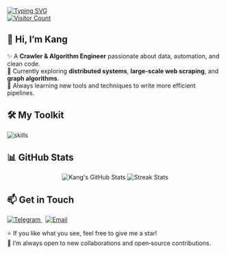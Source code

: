 <div align="left">
  <!-- 动态打字效果 -->
  <a href="https://git.io/typing-svg">
    <img src="https://readme-typing-svg.demolab.com?font=Fira+Code&pause=1000&width=500&lines=Do+something+interesting%EF%BC%81" alt="Typing SVG" />
  </a>
</div>

<div align="left">
  <!-- 萌萌访客计数器 -->
  <a href="https://moe-counter.glitch.me">
    <img src="https://moe-counter.glitch.me/get/@CoderKang?theme=rule34" alt="Visitor Count" />
  </a>
</div>


## 👋 Hi, I’m **Kang**

✨ A **Crawler & Algorithm Engineer** passionate about data, automation, and clean code.  
🌱 Currently exploring **distributed systems**, **large-scale web scraping**, and **graph algorithms**.  
🚀 Always learning new tools and techniques to write more efficient pipelines.


## 🛠️ My Toolkit

![skills](https://go-skill-icons.vercel.app/api/icons?i=python,ts,js,html,css,golang,tailwind,linux,docker,kubernetes,mysql,redis,mongodb,kafka,md,vue,bootstrap,jquery,nextjs,vite,nodejs,nginx,jenkins,git,githubactions,vscode,pycharm,idea,cloudflare&theme=light)


## 📊 GitHub Stats

<div align="center">
  <img src="https://github-readme-stats.vercel.app/api?username=flipped-1121&show_icons=true&theme=onedark" alt="Kang's GitHub Stats" />
  <img src="https://github-readme-streak-stats.herokuapp.com/?user=flipped-1121&theme=onedark" alt="Streak Stats" />
</div>

## 📫 Get in Touch

<div align="left">
  <a href="https://t.me/coderkang">
    <img src="https://go-skill-icons.vercel.app/api/icons?i=telegram&theme=light" alt="Telegram" />
  </a>
  &nbsp;
  <a href="mailto:CoderKang@hotmail.com">
    <img src="https://go-skill-icons.vercel.app/api/icons?i=gmail&theme=light" alt="Email" />
  </a>
</div>


⭐️ If you like what you see, feel free to give me a star!  
👀 I’m always open to new collaborations and open‑source contributions.  
<!-- E4BF9EE99B81E5A6AE -->
